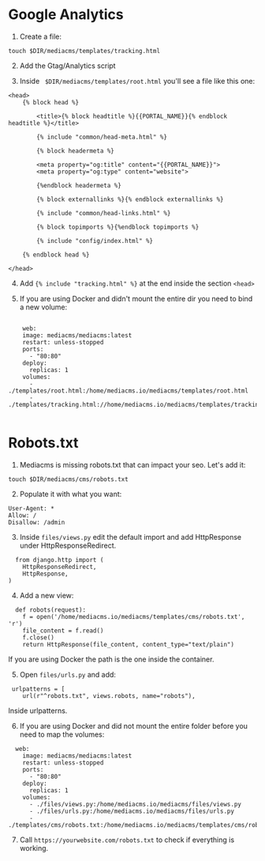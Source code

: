 # Google Analytics

1. Create a file:

``` touch $DIR/mediacms/templates/tracking.html ```

2. Add the Gtag/Analytics script

3. Inside ``` $DIR/mediacms/templates/root.html``` you'll see a file like this one: 

```
<head>
    {% block head %}

        <title>{% block headtitle %}{{PORTAL_NAME}}{% endblock headtitle %}</title>

        {% include "common/head-meta.html" %}

        {% block headermeta %}
        
        <meta property="og:title" content="{{PORTAL_NAME}}">
        <meta property="og:type" content="website">

        {%endblock headermeta %}

        {% block externallinks %}{% endblock externallinks %}

        {% include "common/head-links.html" %}

        {% block topimports %}{%endblock topimports %}

        {% include "config/index.html" %}
      
    {% endblock head %}

</head>
```

4. Add  ``` {% include "tracking.html" %} ``` at the end inside the section ```<head>```
  
5. If you are using Docker and didn't  mount the entire dir you need to bind a new volume: 
```
  
    web:
    image: mediacms/mediacms:latest
    restart: unless-stopped
    ports:
      - "80:80"
    deploy:
      replicas: 1
    volumes:
      - ./templates/root.html:/home/mediacms.io/mediacms/templates/root.html
      - ./templates/tracking.html://home/mediacms.io/mediacms/templates/tracking.html
  
 ```
  
  
 # Robots.txt
 
1. Mediacms is missing robots.txt that can impact your seo. 
Let's add it: 
  
  
  ``` touch $DIR/mediacms/cms/robots.txt ```
  
2. Populate it with what you want: 
  
```   
User-Agent: *
Allow: /
Disallow: /admin
``` 
  
3. Inside ```files/views.py``` edit the default import and add HttpResponse under HttpResponseRedirect.
  
```
  from django.http import (
    HttpResponseRedirect,
    HttpResponse,
)
```
  
4. Add a new view:
  
```
  def robots(request):
    f = open('/home/mediacms.io/mediacms/templates/cms/robots.txt', 'r')
    file_content = f.read()
    f.close()
    return HttpResponse(file_content, content_type="text/plain")
```
  
If you are using Docker the path is the one inside the container. 

5. Open ```files/urls.py``` and add: 
```
 urlpatterns = [
    url(r"^robots.txt", views.robots, name="robots"),
```
Inside urlpatterns. 
 
6. If you are using Docker and did not mount the entire folder before you need to map the volumes:
  
```
  web:
    image: mediacms/mediacms:latest
    restart: unless-stopped
    ports:
      - "80:80"
    deploy:
      replicas: 1
    volumes:
      - ./files/views.py:/home/mediacms.io/mediacms/files/views.py
      - ./files/urls.py:/home/mediacms.io/mediacms/files/urls.py  
      - ./templates/cms/robots.txt:/home/mediacms.io/mediacms/templates/cms/robots.txt
```
  
7. Call ```https://yourwebsite.com/robots.txt``` to check if everything is working.

 
